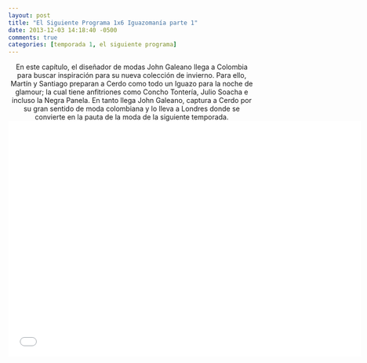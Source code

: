 ```yaml
---
layout: post
title: "El Siguiente Programa 1x6 Iguazomanía parte 1"
date: 2013-12-03 14:18:40 -0500
comments: true
categories: [temporada 1, el siguiente programa]
---
```

<div align="center">
En este capítulo, el diseñador de modas John Galeano llega a Colombia para buscar inspiración para su nueva colección de invierno. Para ello, Martín y Santiago preparan a Cerdo como todo un Iguazo para la noche de glamour; la cual tiene anfitriones como Concho Tontería, Julio Soacha e incluso la Negra Panela. En tanto llega John Galeano, captura a Cerdo por su gran sentido de moda colombiana y lo lleva a Londres donde se convierte en la pauta de la moda de la siguiente temporada.
<br>
<iframe width="720" height="480" src="//www.youtube.com/embed/pN_t7rsmUAs" frameborder="0" allowfullscreen></iframe>
</div>
